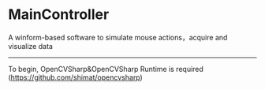 # MainController
A winform-based software to simulate mouse actions，acquire and visualize data

_________

To begin, OpenCVSharp&OpenCVSharp Runtime is required (https://github.com/shimat/opencvsharp)

